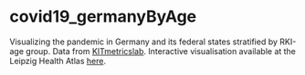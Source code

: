 # covid19_germanyByAge
Visualizing the pandemic in Germany and its federal states stratified by RKI-age group.
Data from [KITmetricslab](https://github.com/KITmetricslab/covid19-forecast-hub-de/tree/master/data-truth/RKI/by_age).
Interactive visualisation available at the Leipzig Health Atlas [here](https://apps.health-atlas.de/covid19-de-by-age/).
